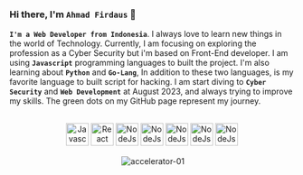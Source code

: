 ### Hi there, I'm `Ahmad Firdaus` 👋
<b>`I'm a Web Developer from Indonesia`</b>. I always love to learn new things in the world of Technology. Currently, I am focusing on exploring the profession as a Cyber Security but i'm based on Front-End developer. I am using <b>`Javascript`</b> programming languages to built the project. I'm also learning about <b>`Python`</b> and <b>`Go-Lang`</b>, In addition to these two languages, is my favorite language to built script for hacking. I am start diving to <b>`Cyber Security`</b> and <b>`Web Development`</b> at August 2023, and always trying to improve my skills. The green dots on my GitHub page represent my journey.

<br />

<div align="center">
    <img src="https://simpleicons.vercel.app/javascript/F7DF1E" alt="Javascript img" width="40px" />
    <img src="https://simpleicons.vercel.app/react/61DAFB" alt="React img" width="40px" />
    <img src="https://simpleicons.vercel.app/redux/764ABC" alt="NodeJs img" width="40px" />
    <img src="https://simpleicons.vercel.app/tailwindcss/06B6D4" alt="NodeJs img" width="40px" />
    <img src="https://simpleicons.vercel.app/nodedotjs/339933" alt="NodeJs img" width="40px" />
    <img src="https://simpleicons.vercel.app/jquery/0769AD" alt="NodeJs img" width="40px" />
    <img src="https://simpleicons.vercel.app/mongodb/47A248" alt="NodeJs img" width="40px" />
</div>

<div align="center">
  <p>&nbsp;<img align="center" src="https://github-readme-stats.vercel.app/api?username=accelerator-01&show_icons=true&locale=en" alt="accelerator-01" /></p>
  
</div>

